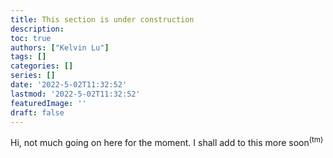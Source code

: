 ```yaml
---
title: This section is under construction
description:
toc: true
authors: ["Kelvin Lu"]
tags: []
categories: []
series: []
date: '2022-5-02T11:32:52'
lastmod: '2022-5-02T11:32:52'
featuredImage: ''
draft: false
---
```


Hi, not much going on here for the moment. I shall add to this more soon<sup>(tm)</sup>